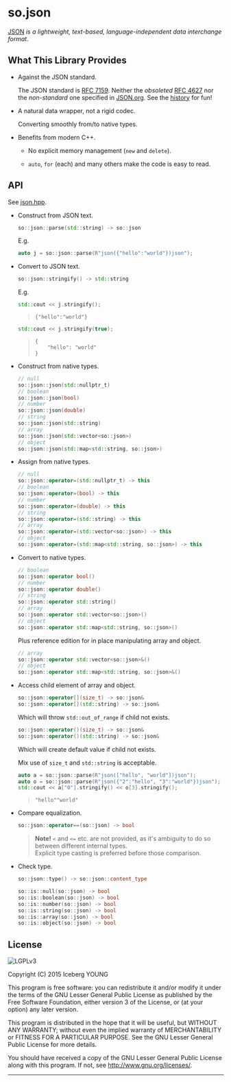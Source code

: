 so.json
=======

[JSON] *is a lightweight, text-based, language-independent data interchange format.*


What This Library Provides
--------------------------

- Against the JSON standard.

  The JSON standard is [RFC 7159]. Neither the *obsoleted* [RFC 4627]
  nor the *non-standard* one specified in [JSON.org].
  See the [history] for fun!

- A natural data wrapper, not a rigid codec.

  Converting smoothly from/to native types.

- Benefits from modern C++.

  - No explicit memory management (`new` and `delete`).

  - `auto`, `for` (each) and many others make the code is easy to read.


API
---

See [json.hpp](include/json.hpp).

- Construct from JSON text.

  ```cpp
  so::json::parse(std::string) -> so::json
  ```
  E.g.
  ```cpp
  auto j = so::json::parse(R"json({"hello":"world"})json");
  ```

- Convert to JSON text.

  ```cpp
  so::json::stringify() -> std::string
  ```
  E.g.
  ```cpp
  std::cout << j.stringify();
  ```
  > ```
  > {"hello":"world"}
  > ```

  ```cpp
  std::cout << j.stringify(true);
  ```
  > ```
  > {
  > 	"hello": "world"
  > }
  > ```

- Construct from native types.

  ```cpp
  // null
  so::json::json(std::nullptr_t)
  // boolean
  so::json::json(bool)
  // number
  so::json::json(double)
  // string
  so::json::json(std::string)
  // array
  so::json::json(std::vector<so::json>)
  // object
  so::json::json(std::map<std::string, so::json>)
  ```

- Assign from native types.

  ```cpp
  // null
  so::json::operator=(std::nullptr_t) -> this
  // boolean
  so::json::operator=(bool) -> this
  // number
  so::json::operator=(double) -> this
  // string
  so::json::operator=(std::string) -> this
  // array
  so::json::operator=(std::vector<so::json>) -> this
  // object
  so::json::operator=(std::map<std::string, so::json>) -> this
  ```

- Convert to native types.

  ```cpp
  // boolean
  so::json::operator bool()
  // number
  so::json::operator double()
  // string
  so::json::operator std::string()
  // array
  so::json::operator std::vector<so::json>()
  // object
  so::json::operator std::map<std::string, so::json>()
  ```

  Plus reference edition for in place manipulating array and object.

  ```cpp
  // array
  so::json::operator std::vector<so::json>&()
  // object
  so::json::operator std::map<std::string, so::json>&()
  ```

- Access child element of array and object.

  ```cpp
  so::json::operator[](size_t) -> so::json&
  so::json::operator[](std::string) -> so::json&
  ```

  Which will throw `std::out_of_range` if child not exists.

  ```cpp
  so::json::operator()(size_t) -> so::json&
  so::json::operator()(std::string) -> so::json&
  ```

  Which will create default value if child not exists.

  Mix use of `size_t` and `std::string` is acceptable.

  ```cpp
  auto a = so::json::parse(R"json(["hello", "world"])json");
  auto o = so::json::parse(R"json({"2":"hello", "3":"world"})json");
  std::cout << a["0"].stringify() << o[3].stringify();
  ```
  > ```
  > "hello""world"
  > ```

- Compare equalization.

  ```cpp
  so::json::operator==(so::json) -> bool
  ```

  > **Note!**
  > `<` and `<=` etc. are not provided, as it's ambiguity to do so
  > between different internal types.  
  > Explicit type casting is preferred before those comparison.

- Check type.

  ```cpp
  so::json::type() -> so::json::content_type
  ```
  ```cpp
  so::is::null(so::json) -> bool
  so::is::boolean(so::json) -> bool
  so::is::number(so::json) -> bool
  so::is::string(so::json) -> bool
  so::is::array(so::json) -> bool
  so::is::object(so::json) -> bool
  ```


License
-------
![LGPLv3]

Copyright (C) 2015  Iceberg YOUNG

This program is free software: you can redistribute it and/or modify it
under the terms of the GNU Lesser General Public License as published by
the Free Software Foundation, either version 3 of the License, or
(at your option) any later version.

This program is distributed in the hope that it will be useful,
but WITHOUT ANY WARRANTY; without even the implied warranty of
MERCHANTABILITY or FITNESS FOR A PARTICULAR PURPOSE.  See the
GNU Lesser General Public License for more details.

You should have received a copy of the GNU Lesser General Public License
along with this program.  If not, see <http://www.gnu.org/licenses/>.


---

[JSON]: http://rfc7159.net/rfc7159
"JavaScript Object Notation"

[RFC 7159]: http://www.rfc-editor.org/rfc/rfc7159.txt
"The JavaScript Object Notation (JSON) Data Interchange Format"

[RFC 4627]: http://www.rfc-editor.org/rfc/rfc4627.txt
"The application/json Media Type for JavaScript Object Notation (JSON)"

[JSON.org]: http://json.org/
"Introducing JSON"

[history]: https://www.tbray.org/ongoing/When/201x/2014/03/05/RFC7159-JSON
"JSON Redux AKA RFC7159"

[LGPLv3]: http://www.gnu.org/graphics/lgplv3-88x31.png
"GNU Lesser General Public License version 3"
